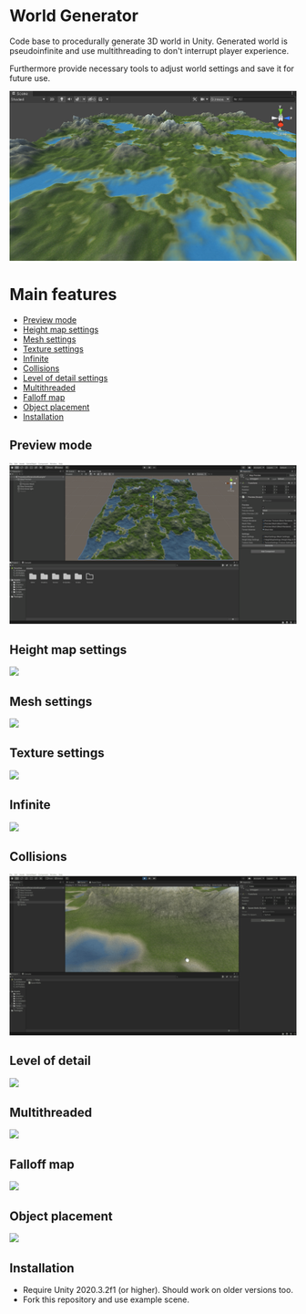 # World Generator
Code base to procedurally generate 3D world in Unity.
Generated world is pseudoinfinite and use multithreading to don't interrupt player experience.

Furthermore provide necessary tools to adjust world settings and save it for future use.

![](Docs/MainImage.png)

# Main features
  - [Preview mode](#Preview-mode)
  - [Height map settings](#Height-map-settings)
  - [Mesh settings](#Mesh-settings)
  - [Texture settings](#Texture-settings)
  - [Infinite](#Infinite)
  - [Collisions](#Collisions)
  - [Level of detail settings](#Level-of-detail-settings)
  - [Multithreaded](#Multithreaded)
  - [Falloff map](#Falloff-map)
  - [Object placement](#Object-placement)
  - [Installation](#Installation)

## Preview mode
![](Docs/PreviewMode.gif)

## Height map settings 
![](Docs/HeightMapSettings.gif)

## Mesh settings
![](Docs/MeshSettings.gif)

## Texture settings
![](Docs/TextureSettings.gif)

## Infinite
![](Docs/Infinite.gif)

## Collisions
![](Docs/Collisions.gif)

## Level of detail
![](Docs/LevelOfDetail.gif)

## Multithreaded
![](Docs/Multithreaded.gif)

## Falloff map
![](Docs/FalloffMap.gif)

## Object placement
![](Docs/ObjectPlacement.gif)

## Installation
* Require Unity 2020.3.2f1 (or higher). Should work on older versions too.
* Fork this repository and use example scene.
